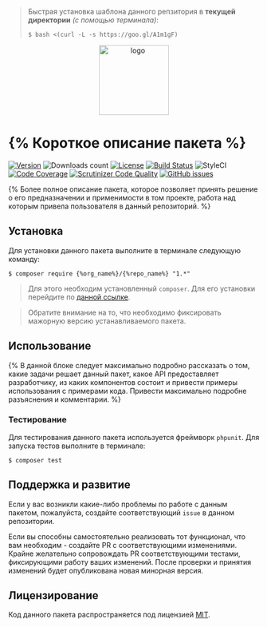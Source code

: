 > Быстрая установка шаблона данного репзитория в **текущей директории** *(с помощью терминала)*:
> ```shell
> $ bash <(curl -L -s https://goo.gl/A1m1gF)
> ```

<p align="center">
  <img alt="logo" src="https://i.imgur.com/jnfieJ6.png" width="140" />
</p>

# {% Короткое описание пакета %}

[![Version][badge_version]][link_packagist]
![Downloads count][badge_downloads_count]
[![License][badge_license]][link_license]
[![Build Status][badge_build_status]][link_build_status]
![StyleCI][badge_styleci]
[![Code Coverage][badge_coverage]][link_coverage]
[![Scrutinizer Code Quality][badge_quality]][link_coverage]
[![GitHub issues][badge_issues]][link_issues]

{% Более полное описание пакета, которое позволяет принять решение о его предназначении и применимости в том проекте, работа над которым привела пользователя в данный репозиторий. %}

## Установка

Для установки данного пакета выполните в терминале следующую команду:

```shell
$ composer require {%org_name%}/{%repo_name%} "1.*"
```

> Для этого необходим установленный `composer`. Для его установки перейдите по [данной ссылке][getcomposer].

> Обратите внимание на то, что необходимо фиксировать мажорную версию устанавливаемого пакета.

## Использование

{% В данной блоке следует максимально подробно рассказать о том, какие задачи решает данный пакет, какое API предоставляет разработчику, из каких компонентов состоит и привести примеры использования с примерами кода. Привести максимально подробне разъяснения и комментарии. %}

### Тестирование

Для тестирования данного пакета используется фреймворк `phpunit`. Для запуска тестов выполните в терминале:

```shell
$ composer test
```

## Поддержка и развитие

Если у вас возникли какие-либо проблемы по работе с данным пакетом, пожалуйста, создайте соответствующий `issue` в данном репозитории.

Если вы способны самостоятельно реализовать тот функционал, что вам необходим - создайте PR с соответствующими изменениями. Крайне желательно сопровождать PR соответствующими тестами, фиксирующими работу ваших изменений. После проверки и принятия изменений будет опубликована новая минорная версия.

## Лицензирование

Код данного пакета распространяется под лицензией [MIT][link_license].

[badge_version]:https://img.shields.io/packagist/v/{%org_name%}/{%repo_name%}.svg?style=flat&maxAge=30
[badge_downloads_count]:https://img.shields.io/packagist/dt/{%org_name%}/{%repo_name%}.svg?style=flat&maxAge=30
[badge_license]:https://img.shields.io/packagist/l/{%org_name%}/{%repo_name%}.svg
[badge_build_status]:https://scrutinizer-ci.com/g/{%org_name%}/{%repo_name%}/badges/build.png?b=master
[badge_styleci]:https://styleci.io/repos/{%styleci_id%}/shield?style=flat&maxAge=30
[badge_coverage]:https://scrutinizer-ci.com/g/{%org_name%}/{%repo_name%}/badges/coverage.png?b=master
[badge_quality]:https://scrutinizer-ci.com/g/{%org_name%}/{%repo_name%}/badges/quality-score.png?b=master
[badge_issues]:https://img.shields.io/github/issues/{%org_name%}/{%repo_name%}.svg?style=flat&maxAge=30
[link_packagist]:https://packagist.org/packages/{%org_name%}/{%repo_name%}
[link_license]:https://github.com/{%org_name%}/{%repo_name%}/blob/master/LICENSE
[link_build_status]:https://scrutinizer-ci.com/g/{%org_name%}/{%repo_name%}/build-status/master
[link_coverage]:https://scrutinizer-ci.com/g/{%org_name%}/{%repo_name%}/?branch=master
[link_issues]:https://github.com/{%org_name%}/{%repo_name%}/issues
[getcomposer]:https://getcomposer.org/download/
